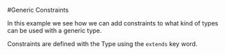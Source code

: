 #Generic Constraints

In this example we see how we can add constraints
to what kind of types can be used with a generic type.

Constraints are defined with the Type using
the `extends` key word.
